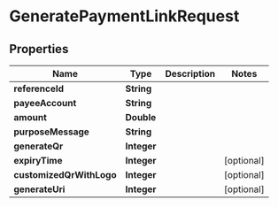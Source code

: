 

# GeneratePaymentLinkRequest


## Properties

| Name | Type | Description | Notes |
|------------ | ------------- | ------------- | -------------|
|**referenceId** | **String** |  |  |
|**payeeAccount** | **String** |  |  |
|**amount** | **Double** |  |  |
|**purposeMessage** | **String** |  |  |
|**generateQr** | **Integer** |  |  |
|**expiryTime** | **Integer** |  |  [optional] |
|**customizedQrWithLogo** | **Integer** |  |  [optional] |
|**generateUri** | **Integer** |  |  [optional] |



